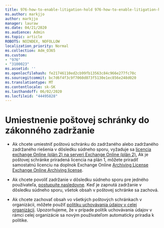 ```yaml
---
title: 976-how-to-enable-litigation-hold 976-how-to-enable-litigation-hold 976-how-to-enable-litigation-hold 97
ms.author: markjjo
author: markjjo
manager: lauraw
ms.date: 04/21/2020
ms.audience: Admin
ms.topic: article
ROBOTS: NOINDEX, NOFOLLOW
localization_priority: Normal
ms.collection: Adm_O365
ms.custom:
- "976"
- "3100023"
ms.assetid: ''
ms.openlocfilehash: fe21746110ed2cb99fb13563c84c966e277fc70c
ms.sourcegitcommit: bc7d6f4f3c9f7060d073f5130e1ec856e248d020
ms.translationtype: MT
ms.contentlocale: sk-SK
ms.lasthandoff: 06/02/2020
ms.locfileid: "44495828"
---
```

# <a name="place-a-mailbox-on-legal-hold"></a>Umiestnenie poštovej schránky do zákonného zadržanie

- Ak chcete umiestniť poštovú schránku do zadržaného alebo zadržaného zadržaného riešenia v dôsledku súdneho sporu, vyžaduje sa [licencia exchange Online (plán 2) na serveri Exchange Online (plán 2).](https://docs.microsoft.com/office365/servicedescriptions/office-365-platform-service-description/office-365-plan-options) Ak je poštovej schránke priradená licencia na plán 1, môžete priradiť samostatnú licenciu na doplnok Exchange Online [Archiving License Exchange Online Archiving license](https://docs.microsoft.com/office365/servicedescriptions/exchange-online-archiving-service-description).

- Ak chcete povoliť zadržanie v dôsledku súdneho sporu pre jedného používateľa, [postupujte nasledovne](https://docs.microsoft.com/microsoft-365/compliance/create-a-litigation-hold). Keď je zapnutá zadržanie v dôsledku súdneho sporu, všetok obsah v poštovej schránke sa zachová.

- Ak chcete zachovať obsah vo všetkých poštových schránkach v organizácii, môžete použiť [politiku uchovávania údajov v celej organizácii](https://docs.microsoft.com/microsoft-365/compliance/retention-policies#applying-a-retention-policy-to-an-entire-organization-or-specific-locations). Upozorňujeme, že v prípade politík uchovávania údajov v rámci celej organizácie sa novým používateľom automaticky priradia k politike.
